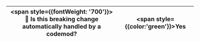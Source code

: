 | <span style={{fontWeight: '700'}}>🤖 Is this breaking change automatically handled by a codemod?</span> | <span style={{color:'green'}}>Yes</span> |
|--|--|

